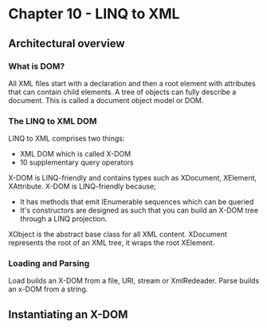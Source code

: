 # Chapter 10 - LINQ to XML

## Architectural overview

### What is DOM?

All XML files start with a declaration and then a root element with attributes that can contain child elements. A tree of objects can fully describe a document. This is called a document object model or DOM.

### The LINQ to XML DOM

LINQ to XML comprises two things:
- XML DOM which is called X-DOM
- 10 supplementary query operators

X-DOM is LINQ-friendly and contains types such as XDocument, XElement, XAttribute.
X-DOM is LINQ-friendly because;
- It has methods that emit IEnumerable sequences which can be queried
- It's constructors are designed as such that you can build an X-DOM tree through a LINQ projection.

XObject is the abstract base class for all XML content. XDocument represents the root of an XML tree, it wraps the root XElement.

### Loading and Parsing

Load builds an X-DOM from a file, URI, stream or XmlRedeader. Parse builds an x-DOM from a string.

## Instantiating an X-DOM

